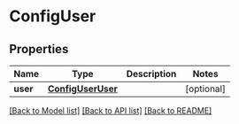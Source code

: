 # ConfigUser

## Properties
Name | Type | Description | Notes
------------ | ------------- | ------------- | -------------
**user** | [**ConfigUserUser**](ConfigUserUser.md) |  | [optional] 

[[Back to Model list]](../README.md#documentation-for-models) [[Back to API list]](../README.md#documentation-for-api-endpoints) [[Back to README]](../README.md)



